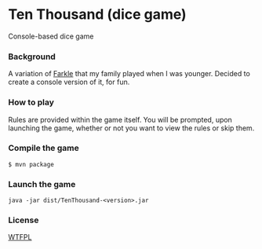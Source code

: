 Ten Thousand (dice game)
==========

Console-based dice game

### Background

A variation of [Farkle](https://en.wikipedia.org/wiki/Farkle) that my family
played when I was younger.  Decided to create a console version of it, for fun.

### How to play

Rules are provided within the game itself.  You will be prompted, upon launching
the game, whether or not you want to view the rules or skip them.

### Compile the game

```
$ mvn package
```

### Launch the game

```
java -jar dist/TenThousand-<version>.jar
```

### License

[WTFPL](http://www.wtfpl.net/)